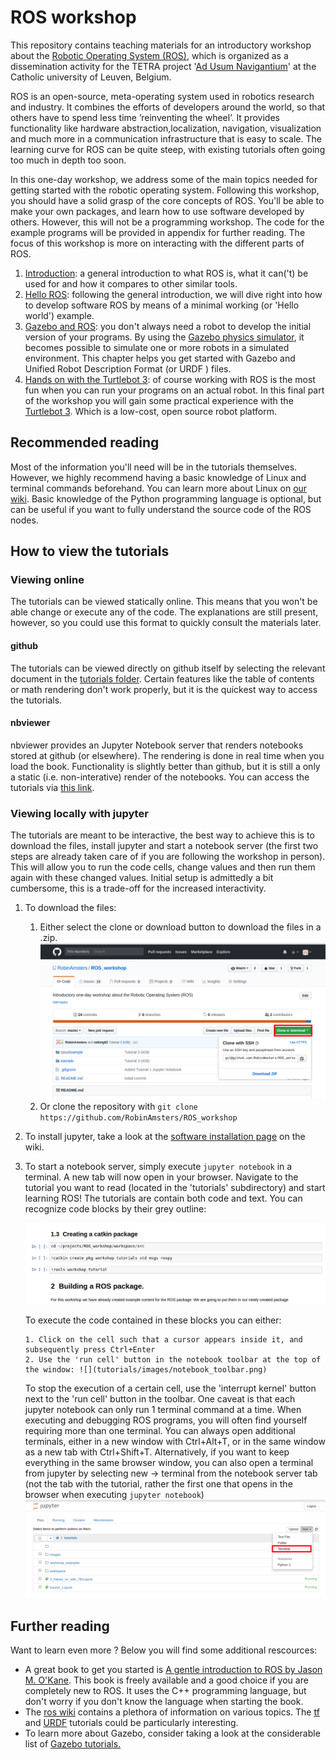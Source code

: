 # ROS workshop

This repository contains teaching materials for an introductory workshop about the [Robotic Operating System (ROS)](http://www.ros.org/), which is organized as a dissemination activity for the TETRA project '[Ad Usum Navigantium](http://adusumnavigantium.groept.be/)' at the Catholic university of Leuven, Belgium.

ROS is an open-source, meta-operating system used in robotics research and industry. It combines the efforts of developers around the world, so that others have to spend less time ’reinventing the wheel’. It provides functionality like hardware abstraction,localization, navigation, visualization and much more in a communication infrastructure that is easy to scale. The learning curve for ROS can be quite steep, with existing tutorials often going too much in depth too soon. 

In this one-day workshop, we address some of the main topics needed for getting started with the robotic operating system. Following this workshop, you should have a solid grasp of the core concepts of ROS. You'll be able to make your own packages, and learn how to use software developed by others. However, this will not be a programming workshop. The code for the example programs will be provided in appendix for further reading. The focus of this workshop is more on interacting with the different parts of ROS.

1. [Introduction](http://nbviewer.jupyter.org/github/robinamsters/ROS_workshop/blob/master/tutorials/0_What_is_ROS.ipynb): a general introduction to what ROS is, what it can('t) be used for and how it compares to other similar tools.
2. [Hello ROS](http://nbviewer.jupyter.org/github/robinamsters/ROS_workshop/blob/master/tutorials/1_Hello_ROS.ipynb): following the general introduction, we will dive right into how to develop software ROS by means of a  minimal working (or 'Hello world') example.
3. [Gazebo and ROS](http://nbviewer.jupyter.org/github/robinamsters/ROS_workshop/blob/master/tutorials/2_Gazebo_and_ROS.ipynb): you don't always need a robot to develop the initial version of your programs. By using the [Gazebo physics simulator](http://gazebosim.org/), it becomes possible to simulate one or more robots in a simulated environment. This chapter helps you get started with Gazebo and Unified Robot Description Format (or URDF ) files.
4. [Hands on with the Turtlebot 3](http://nbviewer.jupyter.org/github/robinamsters/ROS_workshop/blob/master/tutorials/3_Hands_on_with_TB3.ipynb): of course working with ROS is the most fun when you can run your programs on an actual robot. In this final part of the workshop you will gain some practical experience with the [Turtlebot 3](https://www.turtlebot.com/). Which is a low-cost, open source robot platform.

## Recommended reading

Most of the information you'll need will be in the tutorials themselves. However, we highly recommend having a basic knowledge of Linux and terminal commands beforehand. You can learn more about Linux on [our wiki](https://github.com/RobinAmsters/ROS_workshop/wiki/Linux-basics). Basic knowledge of the Python programming language is optional, but can be useful if you want to fully understand the source code of the ROS nodes.

## How to view the tutorials

### Viewing online

The tutorials can be viewed statically online. This means that you won't be able change or execute any of the code. The explanations are still present, however, so you could use this format to quickly consult the materials later.

#### github

The tutorials can be viewed directly on github itself by selecting the relevant document in the [tutorials folder](https://github.com/RobinAmsters/ROS_workshop/tree/master/tutorials). Certain features like the table of contents or math rendering don't work properly, but it is the quickest way to access the tutorials.

#### nbviewer

nbviewer provides an Jupyter Notebook server that renders notebooks stored at github (or elsewhere). The rendering is done in real time when you load the book. Functionality is slightly better than github, but it is still a only a static (i.e. non-interative) render of the notebooks. You can access the tutorials via [this link](https://nbviewer.jupyter.org/github/RobinAmsters/ROS_workshop/tree/master/tutorials/).

### Viewing locally with jupyter 

The tutorials are meant to be interactive, the best way to achieve this is to download the files, install jupyter and start a notebook server (the first two steps are already taken care of if you are following the workshop in person). This will allow you to run the code cells, change values and then run them again with these changed values. Initial setup is admittedly a bit cumbersome, this is a trade-off for the increased interactivity.

1. To download the files:
   1. Either select the clone or download button to download the files in a .zip. ![](tutorials/images/download_files.png)
   2. Or clone the repository with  `git clone https://github.com/RobinAmsters/ROS_workshop`

2. To install jupyter, take a look at the [software installation page](https://github.com/RobinAmsters/ROS_workshop/wiki/Software-installation) on the wiki.

3. To start a notebook server, simply execute `jupyter notebook` in a terminal. A new tab will now open in your browser. Navigate to the tutorial you want to read (located in the 'tutorials' subdirectory) and start learning ROS! The tutorials are contain both code and text. You can recognize code blocks by their grey outline:

   ![](tutorials/images/notebook_example.jpg)

   To execute the code contained in these blocks you can either:

       1. Click on the cell such that a cursor appears inside it, and subsequently press Ctrl+Enter
       2. Use the 'run cell' button in the notebook toolbar at the top of the window: ![](tutorials/images/notebook_toolbar.png)

   To stop the execution of a certain cell, use the 'interrupt kernel' button next to the 'run cell' button in the toolbar. One caveat is that each jupyter notebook can only run 1 terminal command at a time. When executing and debugging ROS programs, you will often find yourself requiring more than one terminal. You can always open additional terminals, either in a new window with Ctrl+Alt+T, or in the same window as a new tab with Ctrl+Shift+T. Alternatively, if you want to keep everything in the same browser window, you can also open a terminal from jupyter by selecting new -> terminal from the notebook server tab (not the tab with the tutorial, rather the first one that opens in the browser when executing `jupyter notebook`) ![](tutorials/images/jupyter_terminal.png)

## Further reading

Want to learn even more ? Below you will find some additional rescources:

- A great book to get you started is [A gentle introduction to ROS by Jason M. O'Kane](https://www.cse.sc.edu/~jokane/agitr/). This book is freely available and a good choice if you are completely new to ROS. It uses the C++ programming language, but don't worry if you don't know the language when starting the book. 
- The [ros wiki](http://wiki.ros.org/) contains a plethora of information on various topics. The [tf](http://wiki.ros.org/tf/Tutorials) and [URDF](http://wiki.ros.org/urdf/Tutorials) tutorials could be particularly interesting. 
- To learn more about Gazebo, consider taking a look at the considerable list of [Gazebo tutorials.](http://gazebosim.org/tutorials)
